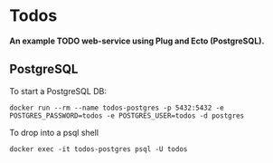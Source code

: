 # Todos

**An example TODO web-service using Plug and Ecto (PostgreSQL).**

## PostgreSQL

To start a PostgreSQL DB:

```shell
docker run --rm --name todos-postgres -p 5432:5432 -e POSTGRES_PASSWORD=todos -e POSTGRES_USER=todos -d postgres
```

To drop into a psql shell

```shell
docker exec -it todos-postgres psql -U todos
```

